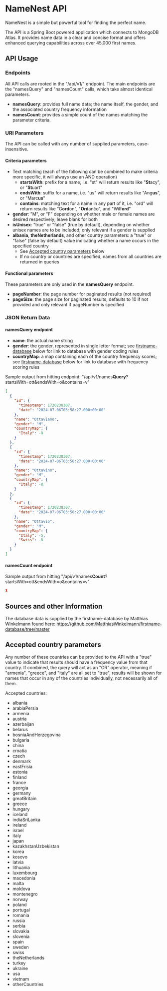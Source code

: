 # NameNest API
 NameNest is a simple but powerful tool for finding the perfect name.
 
 The API is a Spring Boot powered application which connects to MongoDB Atlas. It provides name data in a
 clear and concise format and offers enhanced querying capabilities across over 45,000 first names.
## API Usage

### Endpoints
 All API calls are rooted in the "/api/v1/" endpoint. The main endpoints are the "namesQuery" and "namesCount"
 calls, which take almost identical parameters. 
 - **namesQuery**: provides full name data; the name itself, the gender, and the associated country frequency information
 - **namesCount**: provides a simple count of the names matching the parameter criteria.

### URI Parameters

The API can be called with any number of supplied parameters, case-insensitive.

#### Criteria parameters
 - Text matching (each of the following can be combined to make criteria more specific, it will always use an AND operation)
   - **startsWith**: prefix for a name, i.e. "st" will return results like "**St**acy", or "**St**uart"
   - **endsWith**: suffix for a name, i.e. "us" will return results like "Ang**us**", or "Marc**us**"
   - **contains**: matching text for a name in any part of it, i.e. "ord" will return results like "G**ord**on", "**Ord**ančo", and "Wilf**ord**"
 - **gender**: "M", or "F" depending on whether male or female names are desired respectively; leave blank for both
 - **isUnisex**: "true" or "false" (true by default), depending on whether unisex names are to be included; only relevant if a gender is supplied
 - **albania**, **theNetherlands**, and other country parameters: a "true" or "false" (false by default) value indicating whether a name occurs in the specified country
   - See [Accepted country parameters](#accepted-country-parameters) below
   - If no country or countries are specified, names from all countries are returned in queries
 
#### Functional parameters
These parameters are only used in the **namesQuery** endpoint.
 - **pageNumber**: the page number for paginated results (not required)
 - **pageSize**: the page size for paginated results; defaults to 10 if not provided and only relevant if pageNumber is specified

### JSON Return Data

#### namesQuery endpoint
 - **name**: the actual name string
 - **gender**: the gender, represented in single letter format; see [firstname-database](#sources-and-other-information) below for link to database with gender coding rules
 - **countryMap**: a map containing each of the country frequency scores; see [firstname-database](#sources-and-other-information) below for link to database with frequency scoring rules

Sample output from hitting endpoint: "/api/v1/names**Query**?startsWith=ott&endsWith=o&contains=v"
```json
[
  {
    "id": {
      "timestamp": 1720238307,
      "date": "2024-07-06T03:58:27.000+00:00"
    },
    "name": "Ottaviano",
    "gender": "M",
    "countryMap": {
      "Italy": -8
    }
  },
  {
    "id": {
      "timestamp": 1720238307,
      "date": "2024-07-06T03:58:27.000+00:00"
    },
    "name": "Ottavino",
    "gender": "M",
    "countryMap": {
      "Italy": -8
    }
  },
  {
    "id": {
      "timestamp": 1720238307,
      "date": "2024-07-06T03:58:27.000+00:00"
    },
    "name": "Ottavio",
    "gender": "M",
    "countryMap": {
      "Italy": -5,
      "Swiss": -8
    }
  }
]
```

#### namesCount endpoint

 Sample output from hitting "/api/v1/names**Count**?startsWith=ott&endsWith=o&contains=v"
```json
3
```

## Sources and other Information

 The database data is supplied by the firstname-database by Matthias Winkelmann found here:
 https://github.com/MatthiasWinkelmann/firstname-database/tree/master
 
## Accepted country parameters
 Any number of these countries can be provided to the API with a "true" value to indicate that results should have a frequency value from that country.
 If combined, the query will act as an "OR" operator, meaning if "armenia", "greece", and "italy" are all set to "true",
 results will be shown for names that occur in any of the countries individually, not necessarily all of them.

Accepted countries:
- albania
- arabiaPersia
- armenia
- austria
- azerbaijan
- belarus
- bosniaAndHerzegovina
- bulgaria
- china
- croatia
- czech
- denmark
- eastFrisia
- estonia
- finland
- france
- georgia
- germany
- greatBritain
- greece
- hungary
- iceland
- indiaSriLanka
- ireland
- israel
- italy
- japan
- kazakhstanUzbekistan
- korea
- kosovo
- latvia
- lithuania
- luxembourg
- macedonia
- malta
- moldova
- montenegro
- norway
- poland
- portugal
- romania
- russia
- serbia
- slovakia
- slovenia
- spain
- sweden
- swiss
- theNetherlands
- turkey
- ukraine
- usa
- vietnam
- otherCountries